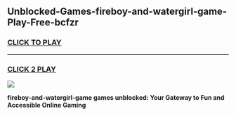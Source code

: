 
## Unblocked-Games-fireboy-and-watergirl-game-Play-Free-bcfzr
<h3>
<a href="https://premium76.site?title=fireboy-and-watergirl-game&ref=15A">CLICK TO PLAY</a></h3>
<hr>

<h3>
<a href="https://premium76.site?title=fireboy-and-watergirl-game&ref=15A">CLICK 2 PLAY</a>
  
</h3>

<a href="https://premium76.site?title=fireboy-and-watergirl-game&ref=15A"><img src="https://clearcache.store/games.png"></a>


**fireboy-and-watergirl-game games unblocked: Your Gateway to Fun and Accessible Online Gaming**
